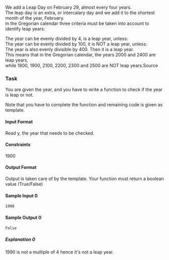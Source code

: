 We add a Leap Day on February 29, almost every four years.  
The leap day is an extra, or intercalary day and we add it to the shortest month of the year, February.  
In the Gregorian calendar three criteria must be taken into account to identify leap years:

The year can be evenly divided by 4, is a leap year, unless:  
The year can be evenly divided by 100, it is NOT a leap year, unless:  
The year is also evenly divisible by 400. Then it is a leap year.  
This means that in the Gregorian calendar, the years 2000 and 2400 are leap years,  
while 1800, 1900, 2100, 2200, 2300 and 2500 are NOT leap years.Source  

### Task 
You are given the year, and you have to write a function to check if the year is leap or not.

Note that you have to complete the function and remaining code is given as template.

#### Input Format

Read y, the year that needs to be checked.

#### Constraints
1900

#### Output Format
Output is taken care of by the template. Your function must return a boolean value (True/False)

#### Sample Input 0
```
1990
```
#### Sample Output 0
```
False
```
##### Explanation 0
1990 is not a multiple of 4 hence it's not a leap year.
